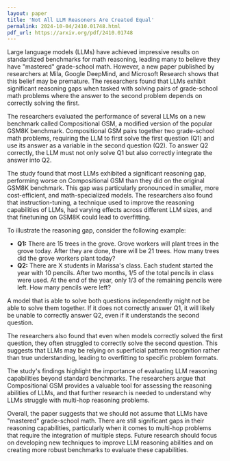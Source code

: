 ```yaml
---
layout: paper
title: 'Not All LLM Reasoners Are Created Equal'
permalink: 2024-10-04/2410.01748.html
pdf_url: https://arxiv.org/pdf/2410.01748
---
```


Large language models (LLMs) have achieved impressive results on standardized benchmarks for math reasoning, leading many to believe they have "mastered" grade-school math. However, a new paper published by researchers at Mila, Google DeepMind, and Microsoft Research shows that this belief may be premature. The researchers found that LLMs exhibit significant reasoning gaps when tasked with solving pairs of grade-school math problems where the answer to the second problem depends on correctly solving the first.

The researchers evaluated the performance of several LLMs on a new benchmark called Compositional GSM, a modified version of the popular GSM8K benchmark. Compositional GSM pairs together two grade-school math problems, requiring the LLM to first solve the first question (Q1) and use its answer as a variable in the second question (Q2). To answer Q2 correctly, the LLM must not only solve Q1 but also correctly integrate the answer into Q2.

The study found that most LLMs exhibited a significant reasoning gap, performing worse on Compositional GSM than they did on the original GSM8K benchmark. This gap was particularly pronounced in smaller, more cost-efficient, and math-specialized models. The researchers also found that instruction-tuning, a technique used to improve the reasoning capabilities of LLMs, had varying effects across different LLM sizes, and that finetuning on GSM8K could lead to overfitting.

To illustrate the reasoning gap, consider the following example:

* **Q1:** There are 15 trees in the grove. Grove workers will plant trees in the grove today. After they are done, there will be 21 trees. How many trees did the grove workers plant today?
* **Q2:** There are X students in Marissa's class. Each student started the year with 10 pencils. After two months, 1/5 of the total pencils in class were used. At the end of the year, only 1/3 of the remaining pencils were left. How many pencils were left?

A model that is able to solve both questions independently might not be able to solve them together. If it does not correctly answer Q1, it will likely be unable to correctly answer Q2, even if it understands the second question.

The researchers also found that even when models correctly solved the first question, they often struggled to correctly solve the second question. This suggests that LLMs may be relying on superficial pattern recognition rather than true understanding, leading to overfitting to specific problem formats.

The study's findings highlight the importance of evaluating LLM reasoning capabilities beyond standard benchmarks. The researchers argue that Compositional GSM provides a valuable tool for assessing the reasoning abilities of LLMs, and that further research is needed to understand why LLMs struggle with multi-hop reasoning problems.

Overall, the paper suggests that we should not assume that LLMs have "mastered" grade-school math. There are still significant gaps in their reasoning capabilities, particularly when it comes to multi-hop problems that require the integration of multiple steps. Future research should focus on developing new techniques to improve LLM reasoning abilities and on creating more robust benchmarks to evaluate these capabilities.
